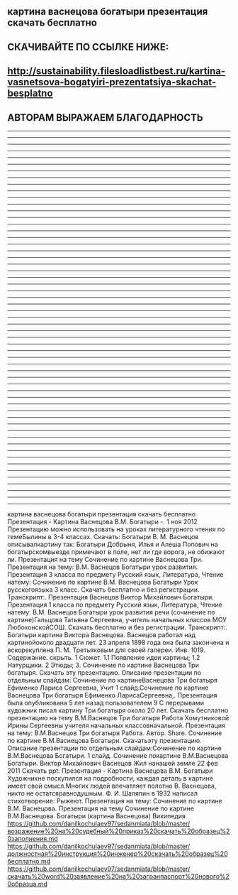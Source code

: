 картина васнецова богатыри презентация скачать бесплатно
--------------------------------------------------
СКАЧИВАЙТЕ ПО ССЫЛКЕ НИЖЕ:
--------------------------------------------------
http://sustainability.filesloadlistbest.ru/kartina-vasnetsova-bogatyiri-prezentatsiya-skachat-besplatno
--------------------------------------------------
АВТОРАМ ВЫРАЖАЕМ БЛАГОДАРНОСТЬ
--------------------------------------------------
--------------------------------------------------
--------------------------------------------------
--------------------------------------------------
--------------------------------------------------
--------------------------------------------------
--------------------------------------------------
--------------------------------------------------
--------------------------------------------------
--------------------------------------------------
--------------------------------------------------
--------------------------------------------------
--------------------------------------------------
--------------------------------------------------
--------------------------------------------------
--------------------------------------------------
--------------------------------------------------
--------------------------------------------------
--------------------------------------------------
--------------------------------------------------
--------------------------------------------------
--------------------------------------------------
--------------------------------------------------
--------------------------------------------------
--------------------------------------------------
--------------------------------------------------
--------------------------------------------------
--------------------------------------------------
--------------------------------------------------
--------------------------------------------------
--------------------------------------------------
--------------------------------------------------
--------------------------------------------------
--------------------------------------------------
--------------------------------------------------
--------------------------------------------------
--------------------------------------------------
--------------------------------------------------
--------------------------------------------------
--------------------------------------------------
--------------------------------------------------
--------------------------------------------------
--------------------------------------------------
--------------------------------------------------
--------------------------------------------------
--------------------------------------------------
--------------------------------------------------
--------------------------------------------------
--------------------------------------------------
--------------------------------------------------
--------------------------------------------------
--------------------------------------------------
--------------------------------------------------
--------------------------------------------------
--------------------------------------------------
--------------------------------------------------
--------------------------------------------------
--------------------------------------------------
картина васнецова богатыри презентация скачать бесплатно Презентация - Картина Васнецова В.М. Богатыри -. 1 ноя 2012  Презентацию можно использовать на уроках литературного чтения по темеБылины в 3-4 классах.  Скачать:  Богатыри В. М. Васнецов описывалкартину так: Богатыри Добрыня, Илья и Алеша Попович на богатырскомвыезде  примечают в поле, нет ли где ворога, не обижают ли. Презентация на тему Сочинение по картине Васнецова Три. Презентация на тему: В.М. Васнецов Богатыри урок развития. Презентация 3 класса по предмету Русский язык, Литература, Чтение натему: Сочинение по картине В.М. Васнецова Богатыри Урок русскогоязыка 3 класс. Скачать бесплатно и без регистрации.  Транскрипт:. Презентация Васнецов Виктор Михайлович Богатыри. Презентация 1 класса по предмету Русский язык, Литература, Чтение натему: В.М. Васнецов Богатыри урок развития речи (сочинение по картине)Гальцова Татьяна Сергеевна, учитель начальных классов МОУ ЛюбохонскойСОШ. Скачать бесплатно и без регистрации.  Транскрипт:. Богатыри  картина Виктора Васнецова. Васнецов работал над картинойоколо двадцати лет. 23 апреля 1898 года она была закончена и вскорекуплена П. М. Третьяковым для своей галереи. Инв. 1019. Содержание. скрыть. 1 Сюжет. 1.1 Появление идеи картины; 1.2 Натурщики. 2 Этюды; 3. Сочинение по картине Васнецова Три богатыря. Скачать эту презентацию. Описание презентации по отдельным слайдам: Сочинение по картинеВаснецова Три богатыря Ефименко Лариса Сергеевна, Учит 1 слайд.Сочинение по картине Васнецова Три богатыря Ефименко ЛарисаСергеевна,. Презентация была опубликована 5 лет назад пользователем 9 С перерывами художник писал картину Три богатыря около 20 лет. Скачать бесплатно презентацию на тему В.М.Васнецов Три богатыря Работа Хомутниковой Ирины Сергеевны учителя начальных классовначальной. Презентация на тему: В.М.Васнецов Три богатыря  Работа. Автор. Share. Сочинение по картине В.М.Васнецова Богатыри. Скачатьэту презентацию. Описание презентации по отдельным слайдам:Сочинение по картине В.М.Васнецова Богатыри. 1 слайд. Сочинение покартине В.М.Васнецова Богатыри. Виктор Михайлович Васнецов Жил нанашей земле
22 фев 2011  Скачать ppt: Презентация - Картина Васнецова В.М. Богатыри Художникне поскупился на подробности, каждая деталь в картине имеет свой смысл.Многих людей впечатляет полотно В. Васнецова, никто не остатсяравнодушным. Ф. И. Шаляпин в 1932 написал стихотворение: Рыжеют. Презентация на тему: Сочинение по картине В.М. Васнецова. Презентация на тему Сочинение по картине В.М.Васнецова. Богатыри (картина Васнецова)  Википедия
https://github.com/danilkochulaev97/sedanmiata/blob/master/возражение%20на%20судебный%20приказ%20скачать%20образец%20заполнения.md
https://github.com/danilkochulaev97/sedanmiata/blob/master/должностная%20инструкция%20инженер%20скачать%20образец%20бесплатно.md
https://github.com/danilkochulaev97/sedanmiata/blob/master/скачать%20word%20заявление%20на%20загранпаспорт%20нового%20образца.md